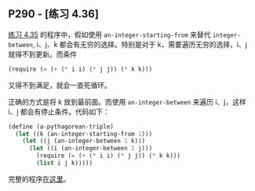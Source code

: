 ## P290 - [练习 4.36]

[练习 4.35](./exercise_4_35.scm) 的程序中，假如使用 `an-integer-starting-from` 来替代 `integer-between`, i、j、k 都会有无穷的选择。特别是对于 k，需要遍历无穷的选择，i、j 就得不到更新。而条件

``` Scheme
(require (= (+ (* i i) (* j j)) (* k k)))
```
又得不到满足，就会一直死循环。

正确的方式是将 k 放到最前面。而使用 `an-integer-between` 来遍历 i、j，这样 i、j 都会有停止条件。代码如下：

``` Scheme
(define (a-pythagorean-triple)
  (let ((k (an-integer-starting-from 1)))
    (let ((j (an-integer-between 1 k)))
      (let ((i (an-integer-between 1 j)))
        (require (= (+ (* i i) (* j j)) (* k k)))
        (list i j k)))))
```

完整的程序[在这里](./exercise_4_36.scm)。

